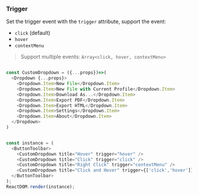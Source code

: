 ### Trigger

Set the trigger event with the `trigger` attribute, support the event:

- `click` (default)
- `hover`
- `contextMenu`

> Support multiple events: `Array<click, hover, contextMenu>`

<!--start-code-->
```js

const CustomDropdown = ({...props})=>(
  <Dropdown {...props}>
    <Dropdown.Item>New File</Dropdown.Item>
    <Dropdown.Item>New File with Current Profile</Dropdown.Item>
    <Dropdown.Item>Download As...</Dropdown.Item>
    <Dropdown.Item>Export PDF</Dropdown.Item>
    <Dropdown.Item>Export HTML</Dropdown.Item>
    <Dropdown.Item>Settings</Dropdown.Item>
    <Dropdown.Item>About</Dropdown.Item>
  </Dropdown>
)


const instance = (
  <ButtonToolbar>
    <CustomDropdown title="Hover" trigger="hover" />
    <CustomDropdown title="Click" trigger="click" />
    <CustomDropdown title="Right Click" trigger="contextMenu" />
    <CustomDropdown title="Click and Hover" trigger={['click','hover']} />
  </ButtonToolbar>
);
ReactDOM.render(instance);
```
<!--end-code-->
